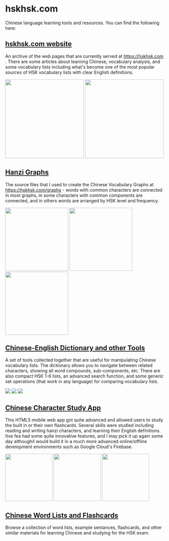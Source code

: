 # hskhsk.com

Chinese language learning tools and resources. You can find the following here: 

## [hskhsk.com website](website)
An archive of the web pages that are currently served at https://hskhsk.com . There are some articles about learning Chinese, vocabulary analysis, and some vocabulary lists including what's become one of the most popular sources of HSK vocabulary lists with clear English definitions.

 <img src="https://hskhsk.com/uploads/1/8/5/4/18544278/428014_orig.png" width="250"> <img src="https://hskhsk.com/uploads/1/8/5/4/18544278/3831380_orig.png" width="250">
 

## [Hanzi Graphs](hanzigraphs)

The source files that I used to create the Chinese Vocabulary Graphs at https://hskhsk.com/graphs - words with common characters are connected in most graphs, in some characters with common components are connected, and in others words are arranged by HSK level and frequency.

<img src="https://hskhsk.com/uploads/1/8/5/4/18544278/5207515_orig.png" width="200"> <img src="https://hskhsk.com/uploads/1/8/5/4/18544278/8452203_orig.png" width="200"> <img src="https://hskhsk.com/uploads/1/8/5/4/18544278/1773080_orig.png" width="200"> 

## [Chinese-English Dictionary and other Tools](cidian)
A set of tools collected together that are useful for manipulating Chinese vocabulary lists. The dictionary allows you to navigate between related characters, showing all word compounds, sub-components, etc. There are also compact HSK 1-6 lists, an advanced search function, and some generic set operations (that work in any language) for comparing vocabulary lists.

![](https://hskhsk.com/news_files/3002784.png) ![](https://hskhsk.com/news_files/9538061.png) ![](https://hskhsk.com/news_files/9539886.png)

## [Chinese Character Study App](shanka)
This HTML5 mobile web app got quite advanced and allowed users to study the built in or their own flashcards. Several skills were studied including reading and writing hanzi characters, and learning their English definitions. Itve fea had some quite innovative features, and I may pick it up again some day althoughiI would build it in a much more advanced online/offline development environments such as Google Cloud's Firebase.

<img src="https://hskhsk.com/uploads/1/8/5/4/18544278/8187675_orig.png" width="150"/> <img src="https://hskhsk.com/uploads/1/8/5/4/18544278/5403496_orig.png" width="150"/> <img src="https://hskhsk.com/uploads/1/8/5/4/18544278/203605_orig.png" width="150"/>

## [Chinese Word Lists and Flashcards](data)

Browse a collection of word lists, example sentances, flashcards, and other similar materials for learning Chinese and studying for the HSK exam.
